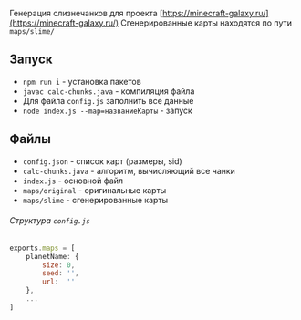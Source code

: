 Генерация слизнечанков для проекта [https://minecraft-galaxy.ru/](https://minecraft-galaxy.ru/)
Сгенерированные карты находятся по пути `maps/slime/`

## Запуск
* `npm run i` - установка пакетов
* `javac calc-chunks.java` - компиляция файла
* Для файла `config.js` заполнить все данные
* `node index.js --map=названиеКарты` - запуск

## Файлы
* `config.json` - список карт (размеры, sid)
* `calc-chunks.java` - алгоритм, вычисляющий все чанки
* `index.js` - основной файл
* `maps/original` - оригинальные карты
* `maps/slime` - сгенерированные карты

###### Структура `config.js`
```js
exports.maps = [
    planetName: {
        size: 0,
        seed: '',
        url:  ''
    },
    ...
]
```
